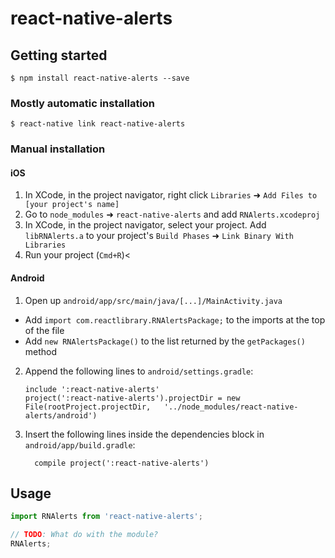 
# react-native-alerts

## Getting started

`$ npm install react-native-alerts --save`

### Mostly automatic installation

`$ react-native link react-native-alerts`

### Manual installation


#### iOS

1. In XCode, in the project navigator, right click `Libraries` ➜ `Add Files to [your project's name]`
2. Go to `node_modules` ➜ `react-native-alerts` and add `RNAlerts.xcodeproj`
3. In XCode, in the project navigator, select your project. Add `libRNAlerts.a` to your project's `Build Phases` ➜ `Link Binary With Libraries`
4. Run your project (`Cmd+R`)<

#### Android

1. Open up `android/app/src/main/java/[...]/MainActivity.java`
  - Add `import com.reactlibrary.RNAlertsPackage;` to the imports at the top of the file
  - Add `new RNAlertsPackage()` to the list returned by the `getPackages()` method
2. Append the following lines to `android/settings.gradle`:
  	```
  	include ':react-native-alerts'
  	project(':react-native-alerts').projectDir = new File(rootProject.projectDir, 	'../node_modules/react-native-alerts/android')
  	```
3. Insert the following lines inside the dependencies block in `android/app/build.gradle`:
  	```
      compile project(':react-native-alerts')
  	```

## Usage
```javascript
import RNAlerts from 'react-native-alerts';

// TODO: What do with the module?
RNAlerts;
```
  